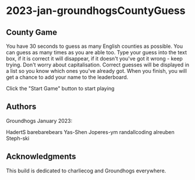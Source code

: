 # 2023-jan-groundhogsCountyGuess

## County Game
You have 30 seconds to guess as many English counties as possible. You can guess as many times as you are able too. Type your guess into the text box, if it is correct it will disappear, if it doesn't you've got it wrong - keep trying. Don't worry about capitalisation. Correct guesses will be displayed in a list so you know which ones you've already got. When you finish, you will get a chance to add your name to the leaderboard.

Click the "Start Game" button to start playing

## Authors

Groundhogs January 2023:

HadertS
barebarebears
Yas-Shen
Joperes-ym
randallcoding
alreuben
Steph-ski

## Acknowledgments

This build is dedicated to charliecog and Groundhogs everywhere. 
